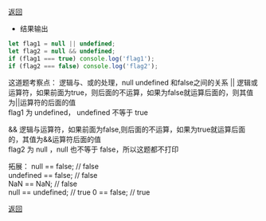 [返回](./js.md)

- 结果输出
```javascript
let flag1 = null || undefined;
let flag2 = null && undefined;
if (flag1 === true) console.log('flag1');
if (flag2 === false) console.log('flag2');
```

这道题考察点： 逻辑与、或的处理，null undefined 和false之间的关系
|| 逻辑或运算符，如果前面为true，则后面的不运算，如果为false就运算后面的，则其值为||运算符的后面的值\
flag1 为 undefined， undefined 不等于 true

&& 逻辑与运算符，如果前面为false,则后面的不运算，如果为true就运算后面的，其值为&&运算符后面的值\
flag2 为 null ，null 也不等于 false，所以这题都不打印

拓展：
null == false; // false\
undefined == false; // false\
NaN == NaN; // false\
null == undefined; // true
0 == false; // true

[返回](./js.md)